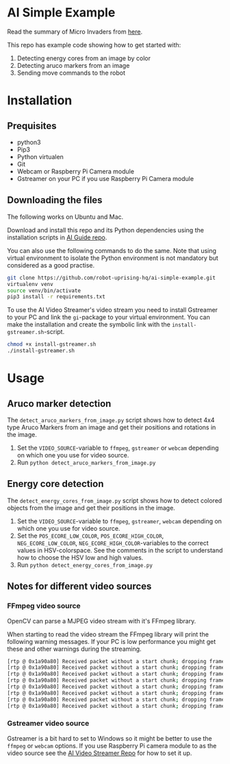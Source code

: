 # AI Simple Example

Read the summary of Micro Invaders from [here](https://github.com/robot-uprising-hq/ai-guide).

This repo has example code showing how to get started with:
1. Detecting energy cores from an image by color
1. Detecting aruco markers from an image
1. Sending move commands to the robot

# Installation

## Prequisites

- python3
- Pip3
- Python virtualen
- Git
- Webcam or Raspberry Pi Camera module
- Gstreamer on your PC if you use Raspberry Pi Camera module

## Downloading the files

The following works on Ubuntu and Mac.

Download and install this repo and its Python dependencies using the installation scripts in [AI Guide repo](https://github.com/robot-uprising-hq/ai-guide).

You can also use the following commands to do the same. Note that using virtual environment to isolate the Python environment is not mandatory but considered as a good practise.
```sh
git clone https://github.com/robot-uprising-hq/ai-simple-example.git
virtualenv venv
source venv/bin/activate
pip3 install -r requirements.txt
```

To use the AI Video Streamer's video stream you need to install Gstreamer to your PC and link the `gi`-package to your virtual environment. You can make the installation and create the symbolic link with the `install-gstreamer.sh`-script.

```sh
chmod +x install-gstreamer.sh
./install-gstreamer.sh
```

# Usage
## Aruco marker detection
The `detect_aruco_markers_from_image.py` script shows how to detect 4x4 type Aruco Markers from an image and get their positions and rotations in the image.

1. Set the `VIDEO_SOURCE`-variable to `ffmpeg`, `gstreamer` or `webcam` depending on which one you use for video source.
1. Run `python detect_aruco_markers_from_image.py`


## Energy core detection
The `detect_energy_cores_from_image.py` script shows how to detect colored objects from the image and get their positions in the image.

1. Set the `VIDEO_SOURCE`-variable to `ffmpeg`, `gstreamer`, `webcam` depending on which one you use for video source.
1. Set the `POS_ECORE_LOW_COLOR`, `POS_ECORE_HIGH_COLOR`, `NEG_ECORE_LOW_COLOR`, `NEG_ECORE_HIGH_COLOR`-variables to the correct values in HSV-colorspace. See the comments in the script to understand how to choose the HSV low and high values.
1. Run `python detect_energy_cores_from_image.py`

## Notes for different video sources
### FFmpeg video source
OpenCV can parse a MJPEG video stream with it's FFmpeg library.

When starting to read the video stream the FFmpeg library will print the following warning messages. If your PC is low performance you might get these and other warnings during the streaming.
```sh
[rtp @ 0x1a90a80] Received packet without a start chunk; dropping frame.
[rtp @ 0x1a90a80] Received packet without a start chunk; dropping frame.
[rtp @ 0x1a90a80] Received packet without a start chunk; dropping frame.
[rtp @ 0x1a90a80] Received packet without a start chunk; dropping frame.
[rtp @ 0x1a90a80] Received packet without a start chunk; dropping frame.
[rtp @ 0x1a90a80] Received packet without a start chunk; dropping frame.
[rtp @ 0x1a90a80] Received packet without a start chunk; dropping frame.
[rtp @ 0x1a90a80] Received packet without a start chunk; dropping frame.
```

### Gstreamer video source
Gstreamer is a bit hard to set to Windows so it might be better to use the `ffmpeg` or `webcam` options.
If you use Raspberry Pi camera module to as the video source see the [AI Video Streamer Repo](https://github.com/robot-uprising-hq/ai-video-streamer) for how to set it up.
